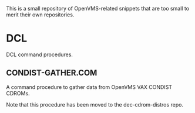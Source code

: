 This is a small repository of OpenVMS-related snippets that are too small to merit their own repositories.

# DCL

DCL command procedures.

## CONDIST-GATHER.COM

A command procedure to gather data from OpenVMS VAX CONDIST CDROMs.

Note that this procedure has been moved to the dec-cdrom-distros repo.
